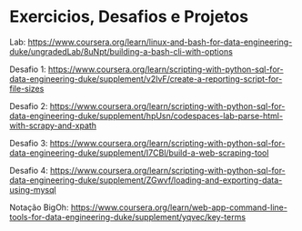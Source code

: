 # Exercicios, Desafios e Projetos

Lab: https://www.coursera.org/learn/linux-and-bash-for-data-engineering-duke/ungradedLab/8uNpt/building-a-bash-cli-with-options

Desafio 1: https://www.coursera.org/learn/scripting-with-python-sql-for-data-engineering-duke/supplement/v2IvF/create-a-reporting-script-for-file-sizes

Desafio 2: https://www.coursera.org/learn/scripting-with-python-sql-for-data-engineering-duke/supplement/hpUsn/codespaces-lab-parse-html-with-scrapy-and-xpath

Desafio 3: https://www.coursera.org/learn/scripting-with-python-sql-for-data-engineering-duke/supplement/I7CBl/build-a-web-scraping-tool

Desafio 4: https://www.coursera.org/learn/scripting-with-python-sql-for-data-engineering-duke/supplement/ZGwvf/loading-and-exporting-data-using-mysql

Notação BigOh: https://www.coursera.org/learn/web-app-command-line-tools-for-data-engineering-duke/supplement/yqvec/key-terms
